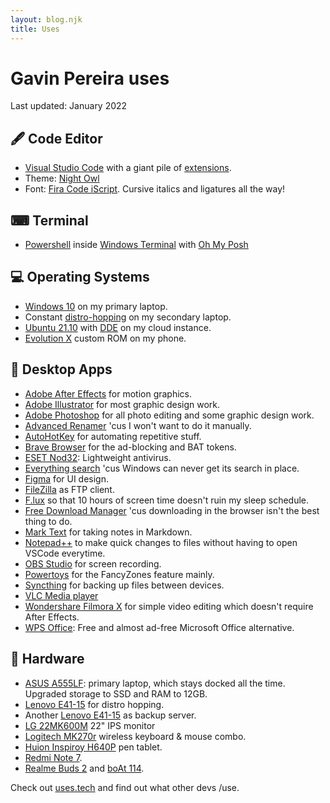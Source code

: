 ```yaml
---
layout: blog.njk
title: Uses
---
```


# Gavin Pereira uses

Last updated: January 2022

## 🖋️ Code Editor

- [Visual Studio Code](https://code.visualstudio.com/) with a giant pile of [extensions](https://howivscode.com/pexeixv).
- Theme: [Night Owl](https://marketplace.visualstudio.com/items?itemName=sdras.night-owl)
- Font: [Fira Code iScript](https://github.com/kencrocken/FiraCodeiScript). Cursive italics and ligatures all the way!

## ⌨ Terminal

- [Powershell](https://github.com/PowerShell/PowerShell) inside [Windows Terminal](https://github.com/microsoft/terminal) with [Oh My Posh](https://ohmyposh.dev/)

## 💻 Operating Systems

- [Windows 10](https://www.microsoft.com/en-in/software-download/windows10) on my primary laptop.
- Constant [distro-hopping](https://embeddedinventor.com/distro-hopping-what-why-how-explained/) on my secondary laptop.
- [Ubuntu 21.10](https://ubuntu.com/download/desktop) with [DDE](https://ubuntudde.com/) on my cloud instance.
- [Evolution X](https://evolution-x.org/) custom ROM on my phone.

## 📁 Desktop Apps

- [Adobe After Effects](https://www.adobe.com/in/products/aftereffects.html) for motion graphics.
- [Adobe Illustrator](https://www.adobe.com/in/products/illustrator.html) for most graphic design work.
- [Adobe Photoshop](https://www.adobe.com/in/products/photoshop.html) for all photo editing and some graphic design work.
- [Advanced Renamer](https://www.advancedrenamer.com/) 'cus I won't want to do it manually.
- [AutoHotKey](https://www.autohotkey.com/) for automating repetitive stuff.
- [Brave Browser](https://brave.com/gav030) for the ad-blocking and BAT tokens.
- [ESET Nod32](https://www.eset.com/int/home/antivirus/download/): Lightweight antivirus.
- [Everything search](https://www.voidtools.com/support/everything/) 'cus Windows can never get its search in place.
- [Figma](http://figma.com/) for UI design.
- [FileZilla](https://filezilla-project.org/) as FTP client.
- [F.lux](https://justgetflux.com/) so that 10 hours of screen time doesn't ruin my sleep schedule.
- [Free Download Manager](https://www.freedownloadmanager.org/) 'cus downloading in the browser isn't the best thing to do.
- [Mark Text](https://marktext.app/) for taking notes in Markdown.
- [Notepad++](https://notepad-plus-plus.org/) to make quick changes to files without having to open VSCode everytime.
- [OBS Studio](https://obsproject.com/) for screen recording.
- [Powertoys](https://github.com/microsoft/PowerToys) for the FancyZones feature mainly.
- [Syncthing](https://syncthing.net/downloads/) for backing up files between devices.
- [VLC Media player](https://www.videolan.org/vlc/)
- [Wondershare Filmora X](https://filmora.wondershare.com/) for simple video editing which doesn't require After Effects.
- [WPS Office](https://www.wps.com/): Free and almost ad-free Microsoft Office alternative.

## 🔩 Hardware

- [ASUS A555LF](https://www.asus.com/in/SupportOnly/A555LF/HelpDesk_Knowledge/): primary laptop, which stays docked all the time. Upgraded storage to SSD and RAM to 12GB.
- [Lenovo E41-15](https://pcsupport.lenovo.com/us/en/products/laptops-and-netbooks/lenovo-e-series-laptops/e41-15/downloads/automatic-driver-update) for distro hopping.
- Another [Lenovo E41-15](https://pcsupport.lenovo.com/us/en/products/laptops-and-netbooks/lenovo-e-series-laptops/e41-15/downloads/automatic-driver-update) as backup server.
- [LG 22MK600M](https://www.amazon.in/gp/product/B081H8MM1Y/ref=ppx_yo_dt_b_asin_title_o03_s00?ie=UTF8&th=1) 22" IPS monitor
- [Logitech MK270r](https://www.amazon.in/gp/product/B00CEQEGPI/ref=ppx_yo_dt_b_asin_title_o03_s00?ie=UTF8&th=1) wireless keyboard & mouse combo.
- [Huion Inspiroy H640P](https://store.huion.com/products/inspiroy-h640p) pen tablet.
- [Redmi Note 7](https://www.mi.com/in/redmi-note-7/).
- [Realme Buds 2](https://buy.realme.com/in/goods/130) and [boAt 114](https://www.boat-lifestyle.com/products/airdopes-141).

Check out [uses.tech](https://uses.tech/) and find out what other devs /use.
